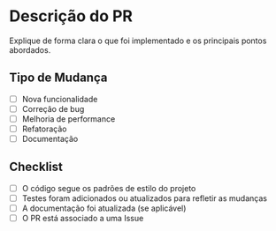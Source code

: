 
# Descrição do PR
Explique de forma clara o que foi implementado e os principais pontos abordados.

## Tipo de Mudança
- [ ] Nova funcionalidade
- [ ] Correção de bug
- [ ] Melhoria de performance
- [ ] Refatoração
- [ ] Documentação

## Checklist
- [ ] O código segue os padrões de estilo do projeto
- [ ] Testes foram adicionados ou atualizados para refletir as mudanças
- [ ] A documentação foi atualizada (se aplicável)
- [ ] O PR está associado a uma Issue
